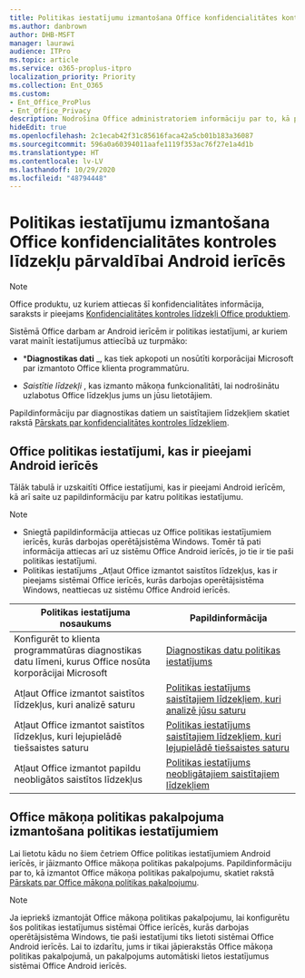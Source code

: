 ```yaml
---
title: Politikas iestatījumu izmantošana Office konfidencialitātes kontroles līdzekļu pārvaldībai Android ierīcēs
ms.author: danbrown
author: DHB-MSFT
manager: laurawi
audience: ITPro
ms.topic: article
ms.service: o365-proplus-itpro
localization_priority: Priority
ms.collection: Ent_O365
ms.custom:
- Ent_Office_ProPlus
- Ent_Office_Privacy
description: Nodrošina Office administratoriem informāciju par to, kā pārvaldīt Office konfidencialitātes kontroles līdzekļus Android ierīcēs.
hideEdit: true
ms.openlocfilehash: 2c1ecab42f31c85616faca42a5cb01b183a36087
ms.sourcegitcommit: 596a0a60394011aafe1119f353ac76f27e1a4d1b
ms.translationtype: HT
ms.contentlocale: lv-LV
ms.lasthandoff: 10/29/2020
ms.locfileid: "48794448"
---
```

# <a name="use-policy-settings-to-manage-privacy-controls-for-office-on-android-devices"></a>Politikas iestatījumu izmantošana Office konfidencialitātes kontroles līdzekļu pārvaldībai Android ierīcēs

> [!NOTE]
> Office produktu, uz kuriem attiecas šī konfidencialitātes informācija, saraksts ir pieejams [Konfidencialitātes kontroles līdzekļi Office produktiem](products-versions-privacy-controls.md).

Sistēmā Office darbam ar Android ierīcēm ir politikas iestatījumi, ar kuriem varat mainīt iestatījumus attiecībā uz turpmāko:

- ***Diagnostikas dati** _, kas tiek apkopoti un nosūtīti korporācijai Microsoft par izmantoto Office klienta programmatūru.

- _*_Saistītie līdzekļi_*_ , kas izmanto mākoņa funkcionalitāti, lai nodrošinātu uzlabotus Office līdzekļus jums un jūsu lietotājiem.

Papildinformāciju par diagnostikas datiem un saistītajiem līdzekļiem skatiet rakstā [Pārskats par konfidencialitātes kontroles līdzekļiem](overview-privacy-controls.md).

## <a name="policy-settings-available-for-office-on-android-devices"></a>Office politikas iestatījumi, kas ir pieejami Android ierīcēs

Tālāk tabulā ir uzskaitīti Office iestatījumi, kas ir pieejami Android ierīcēm, kā arī saite uz papildinformāciju par katru politikas iestatījumu.

> [!NOTE]
>- Sniegtā papildinformācija attiecas uz Office politikas iestatījumiem ierīcēs, kurās darbojas operētājsistēma Windows. Tomēr tā pati informācija attiecas arī uz sistēmu Office Android ierīcēs, jo tie ir tie paši politikas iestatījumi.
>- Politikas iestatījums _Atļaut Office izmantot saistītos līdzekļus, kas ir pieejams sistēmai Office ierīcēs, kurās darbojas operētājsistēma Windows, neattiecas uz sistēmu Office Android ierīcēs. 


|Politikas iestatījuma nosaukums  |Papildinformācija |
|---------|---------|
|Konfigurēt to klienta programmatūras diagnostikas datu līmeni, kurus Office nosūta korporācijai Microsoft|[Diagnostikas datu politikas iestatījums](manage-privacy-controls.md#policy-setting-for-diagnostic-data)         |
|Atļaut Office izmantot saistītos līdzekļus, kuri analizē saturu| [Politikas iestatījums saistītajiem līdzekļiem, kuri analizē jūsu saturu](manage-privacy-controls.md#policy-setting-for-connected-experiences-that-analyze-your-content)        |
|Atļaut Office izmantot saistītos līdzekļus, kuri lejupielādē tiešsaistes saturu |[Politikas iestatījums saistītajiem līdzekļiem, kuri lejupielādē tiešsaistes saturu](manage-privacy-controls.md#policy-setting-for-connected-experiences-that-download-online-content)         |
|Atļaut Office izmantot papildu neobligātos saistītos līdzekļus |[Politikas iestatījums neobligātajiem saistītajiem līdzekļiem](manage-privacy-controls.md#policy-setting-for-optional-connected-experiences)|



## <a name="use-office-cloud-policy-service-to-apply-policy-settings"></a>Office mākoņa politikas pakalpojuma izmantošana politikas iestatījumiem

Lai lietotu kādu no šiem četriem Office politikas iestatījumiem Android ierīcēs, ir jāizmanto Office mākoņa politikas pakalpojums. Papildinformāciju par to, kā izmantot Office mākoņa politikas pakalpojumu, skatiet rakstā [Pārskats par Office mākoņa politikas pakalpojumu](../overview-office-cloud-policy-service.md).

> [!NOTE]
> Ja iepriekš izmantojāt Office mākoņa politikas pakalpojumu, lai konfigurētu šos politikas iestatījumus sistēmai Office ierīcēs, kurās darbojas operētājsistēma Windows, tie paši iestatījumi tiks lietoti sistēmai Office Android ierīcēs. Lai to izdarītu, jums ir tikai jāpierakstās Office mākoņa politikas pakalpojumā, un pakalpojums automātiski lietos iestatījumus sistēmai Office Android ierīcēs.
